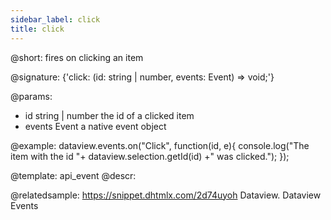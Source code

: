 ```yaml
---
sidebar_label: click
title: click
---          
```


@short: fires on clicking an item

@signature: {'click: (id: string | number, events: Event) => void;'}

@params:
- id 	string | number 		the id of a clicked item
- events 	Event 				a native event object


@example:
dataview.events.on("Click", function(id, e){
   console.log("The item with the id "+ dataview.selection.getId(id) +" was clicked.");
});


@template: api_event
@descr:

@relatedsample:
https://snippet.dhtmlx.com/2d74uyoh	Dataview. Dataview Events


